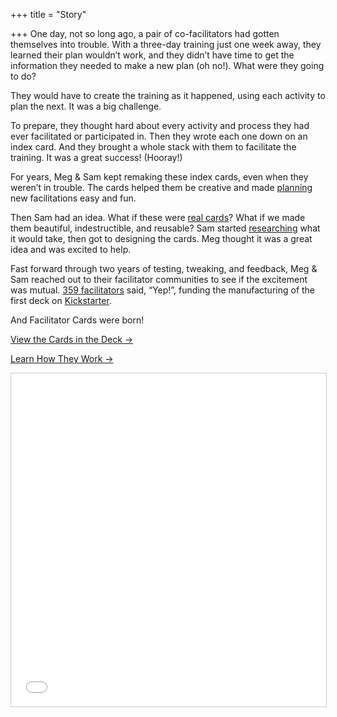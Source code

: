 +++
title = "Story"

+++
One day, not so long ago, a pair of co-facilitators had gotten themselves into trouble. With a three-day training just one week away, they learned their plan wouldn’t work, and they didn’t have time to get the information they needed to make a new plan (oh no!). What were they going to do?‌

They would have to create the training as it happened, using each activity to plan the next. It was a big challenge.

To prepare, they thought hard about every activity and process they had ever facilitated or participated in. Then they wrote each one down on an index card. And they brought a whole stack with them to facilitate the training. It was a great success! (Hooray!)

For years, Meg & Sam kept remaking these index cards, even when they weren’t in trouble. The cards helped them be creative and made [planning](https://www.facilitator.cards/blog/adding-modularity-to-your-facilitation-planning/) new facilitations easy and fun.

Then Sam had an idea. What if these were [real cards](https://www.facilitator.cards/cards/)? What if we made them beautiful, indestructible, and reusable? Sam started [researching](https://www.facilitator.cards/blog/questions-we-asked-manufacturers/) what it would take, then got to designing the cards. Meg thought it was a great idea and was excited to help.

Fast forward through two years of testing, tweaking, and feedback, Meg & Sam reached out to their facilitator communities to see if the excitement was mutual. [359 facilitators](https://www.facilitator.cards/about/bigger-us) said, “Yep!”, funding the manufacturing of the first deck on [Kickstarter](https://www.kickstarter.com/projects/facilitatorcards/facilitator-cards).

And Facilitator Cards were born!

<a href="/cards/" class="biglink">View the Cards in the Deck →</a>

<a href="/how/" class="biglink">Learn How They Work →</a>

<iframe class="airtable-embed" src="[https://airtable.com/embed/shrjUwsXG5xmWfLSL?backgroundColor=teal&viewControls=on](https://airtable.com/embed/shrjUwsXG5xmWfLSL?backgroundColor=teal&viewControls=on "https://airtable.com/embed/shrjUwsXG5xmWfLSL?backgroundColor=teal&viewControls=on")" frameborder="0" onmousewheel="" width="100%" height="533" style="background: transparent; border: 1px solid #ccc;"></iframe>